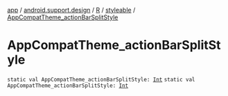 [app](../../../index.md) / [android.support.design](../../index.md) / [R](../index.md) / [styleable](index.md) / [AppCompatTheme_actionBarSplitStyle](./-app-compat-theme_action-bar-split-style.md)

# AppCompatTheme_actionBarSplitStyle

`static val AppCompatTheme_actionBarSplitStyle: `[`Int`](https://kotlinlang.org/api/latest/jvm/stdlib/kotlin/-int/index.html)
`static val AppCompatTheme_actionBarSplitStyle: `[`Int`](https://kotlinlang.org/api/latest/jvm/stdlib/kotlin/-int/index.html)